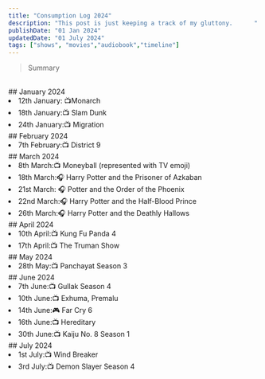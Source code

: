 ```yaml
---
title: "Consumption Log 2024"
description: "This post is just keeping a track of my gluttony.      "
publishDate: "01 Jan 2024"
updatedDate: "01 July 2024"
tags: ["shows", "movies","audiobook","timeline"]
---
```


> Summary
<br>
## January 2024
<li>12th January: 📺Monarch</li>
<li>18th January:📺 Slam Dunk</li>
<li>24th January:📺 Migration</li>
## February 2024
<li>7th February:📺 District 9</li>
## March 2024
<li>8th March:📺 Moneyball (represented with TV emoji)</li>
<li>18th March:🎧 Harry Potter and the Prisoner of Azkaban</li>
<li>21st March: 🎧 Potter and the Order of the Phoenix</li>
<li>22nd March:🎧 Harry Potter and the Half-Blood Prince</li>
<li>26th March:🎧 Harry Potter and the Deathly Hallows</li>
## April 2024
<li>10th April:📺 Kung Fu Panda 4</li>
<li>17th April:📺 The Truman Show</li>
## May 2024
<li>28th May:📺 Panchayat Season 3</li>
## June 2024
<li>7th June:📺 Gullak Season 4</li>
<li>10th June:📺 Exhuma, Premalu</li>
<li>14th June:🎮 Far Cry 6</li>
<li>16th June:📺 Hereditary</li>
<li>30th June:📺 Kaiju No. 8 Season 1</li>
## July 2024
<li>1st July:📺 Wind Breaker</li>
<li>3rd July:📺 Demon Slayer Season 4</li>
